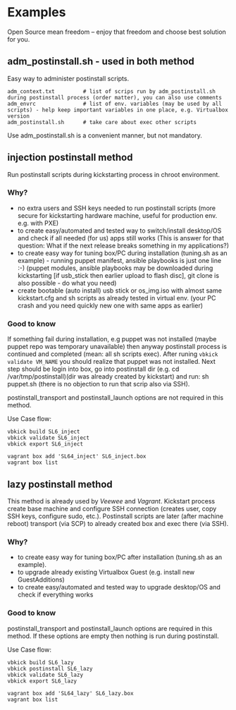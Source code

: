 # Examples

Open Source mean freedom – enjoy that freedom and choose best solution for you.

## adm_postinstall.sh - used in both method

Easy way to administer postinstall scripts.
```
adm_context.txt         # list of scrips run by adm_postinstall.sh during postinstall process (order matter), you can also use comments
adm_envrc               # list of env. variables (may be used by all scripts) - help keep important variables in one place, e.g. Virtualbox version
adm_postinstall.sh      # take care about exec other scripts
```

Use adm_postinstall.sh is a convenient manner, but not mandatory.


## injection postinstall method

Run postinstall scripts during kickstarting process in chroot environment.

### Why?

 - no extra users and SSH keys needed to run postinstall scripts (more secure for kickstarting hardware machine, useful for production env. e.g. with PXE)
 - to create easy/automated and tested way to switch/install desktop/OS and check if all needed (for us) apps still works (This is answer for that question: What if the next release breaks something in my applications?)
 - to create easy way for tuning box/PC during installation (tuning.sh as an example) - running puppet manifest, ansible playbooks is just one line :-) (puppet modules, ansible playbooks may be downloaded during kickstarting [if usb_stick then earlier upload to flash disc], git clone is also possible - do what you need)
 - create bootable (auto install) usb stick or os_img.iso with almost same kickstart.cfg and sh scripts as already tested in virtual env. (your PC crash and you need quickly new one with same apps as earlier)

### Good to know

If something fail during installation, e.g puppet was not installed (maybe puppet repo was temporary unavailable) then anyway postinstall process is continued and completed (mean: all sh scripts exec). After runing `vbkick validate VM_NAME` you should realize that puppet was not installed. Next step should be login into box, go into postinstall dir (e.g. cd /var/tmp/postinstall)(dir was already created by kickstart) and run: sh puppet.sh (there is no objection to run that scrip also via SSH).

postinstall_transport and postinstall_launch options are not required in this method.


Use Case flow:
```
vbkick build SL6_inject
vbkick validate SL6_inject
vbkick export SL6_inject

vagrant box add 'SL64_inject' SL6_inject.box
vagrant box list
```

## lazy postinstall method

This method is already used by *Veewee* and *Vagrant*.
Kickstart process create base machine and configure SSH connection (creates user, copy SSH keys, configure sudo, etc.).
Postinstall scripts are later (after machine reboot) transport (via SCP) to already created box and exec there (via SSH).

### Why?
 - to create easy way for tuning box/PC after installation (tuning.sh as an example).
 - to upgrade already existing Virtualbox Guest (e.g. install new GuestAdditions)
 - to create easy/automated and tested way to upgrade desktop/OS and check if everything works

### Good to know

postinstall_transport and postinstall_launch options are required in this method. 
If these options are empty then nothing is run during postinstall.

Use Case flow:
```
vbkick build SL6_lazy
vbkick postinstall SL6_lazy
vbkick validate SL6_lazy
vbkick export SL6_lazy

vagrant box add 'SL64_lazy' SL6_lazy.box
vagrant box list
```

